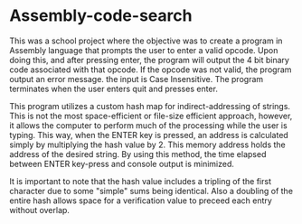 # Assembly-code-search

This was a school project where the objective was to create a program in Assembly language that prompts the user to enter a valid opcode. Upon doing this, and after pressing enter, the program will output the 4 bit binary code associated with that opcode. If the opcode was not valid, the program output an error message. the input is Case Insensitive. The program terminates when the user enters quit and presses enter.

This program utilizes a custom hash map for indirect-addressing of strings. This is not the most space-efficient or file-size efficient approach, however, it allows the computer to perform much of the processing while the user is typing. This way, when the ENTER key is pressed, an address is calculated simply by multiplying the hash value by 2. This memory address holds the address of the desired string. By using this method, the time elapsed between ENTER key-press and console output is minimized.

It is important to note that the hash value includes a tripling of the first character due to some "simple" sums being identical. Also a doubling of the entire hash allows space for a verification value to preceed each entry without overlap.

